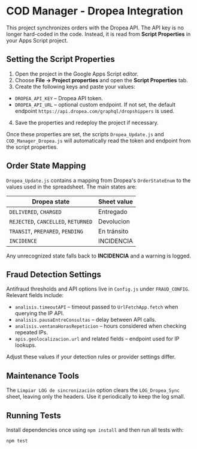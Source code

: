 # COD Manager - Dropea Integration

This project synchronizes orders with the Dropea API. The API key is no longer hard-coded in the code. Instead, it is read from **Script Properties** in your Apps Script project.

## Setting the Script Properties

1. Open the project in the Google Apps Script editor.
2. Choose **File → Project properties** and open the **Script Properties** tab.
3. Create the following keys and paste your values:
  - `DROPEA_API_KEY` – Dropea API token.
  - `DROPEA_API_URL` – optional custom endpoint. If not set, the default endpoint `https://api.dropea.com/graphql/dropshippers` is used.
4. Save the properties and redeploy the project if necessary.

Once these properties are set, the scripts `Dropea_Update.js` and `COD_Manager_Dropea.js` will automatically read the token and endpoint from the script properties.

## Order State Mapping

`Dropea_Update.js` contains a mapping from Dropea's `OrderStateEnum` to the values used in the spreadsheet. The main states are:

| Dropea state                        | Sheet value    |
|--------------------------------------|---------------|
| `DELIVERED`, `CHARGED`              | Entregado     |
| `REJECTED`, `CANCELLED`, `RETURNED` | Devolucion    |
| `TRANSIT`, `PREPARED`, `PENDING`    | En tránsito   |
| `INCIDENCE`                         | INCIDENCIA    |

Any unrecognized state falls back to **INCIDENCIA** and a warning is logged.

## Fraud Detection Settings

Antifraud thresholds and API options live in `Config.js` under `FRAUD_CONFIG`. Relevant fields include:

- `analisis.timeoutAPI` – timeout passed to `UrlFetchApp.fetch` when querying the IP API.
- `analisis.pausaEntreConsultas` – delay between API calls.
- `analisis.ventanaHorasRepeticion` – hours considered when checking repeated IPs.
- `apis.geolocalizacion.url` and related fields – endpoint used for IP lookups.

Adjust these values if your detection rules or provider settings differ.

## Maintenance Tools

The `Limpiar LOG de sincronización` option clears the `LOG_Dropea_Sync` sheet, leaving only the headers. Use it periodically to keep the log small.

## Running Tests

Install dependencies once using `npm install` and then run all tests with:

```bash
npm test